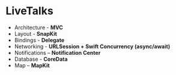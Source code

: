 # LiveTalks

* Architecture - **MVC**
* Layout - **SnapKit**
* Bindings - **Delegate**
* Networking - **URLSession + Swift Concurrency (async/await)**
* Notifications – **Notification Center**  
* Database - **CoreData**
* Map – **MapKit** 
